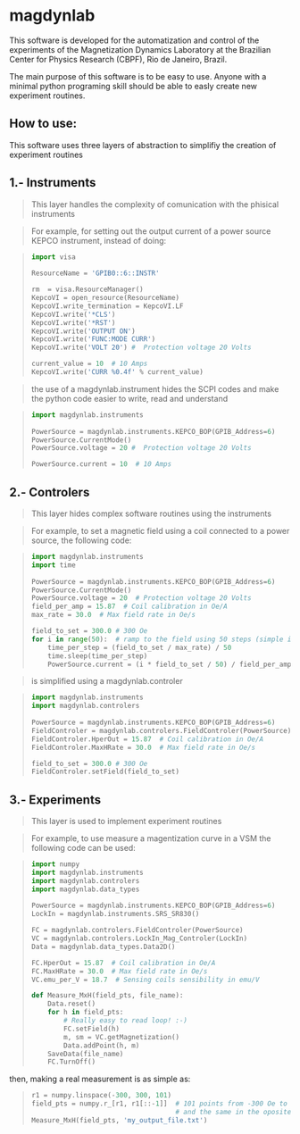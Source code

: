# magdynlab

This software is developed for the automatization and control of the experiments of the Magnetization Dynamics Laboratory at the Brazilian Center for Physics Research (CBPF), Rio de Janeiro, Brazil.

The main purpose of this software is to be easy to use.
Anyone with a minimal python programing skill should be able to easly create new experiment routines.

## How to use:

This software uses three layers of abstraction to simplifiy the creation of experiment routines

## 1.- Instruments
> This layer handles the complexity of comunication with the phisical instruments

> For example, for setting out the output current of a power source KEPCO instrument, instead of doing:

> ```python
> import visa
>  
> ResourceName = 'GPIB0::6::INSTR'
>
> rm  = visa.ResourceManager()
> KepcoVI = open_resource(ResourceName)
> KepcoVI.write_termination = KepcoVI.LF
> KepcoVI.write('*CLS')
> KepcoVI.write('*RST')
> KepcoVI.write('OUTPUT ON')
> KepcoVI.write('FUNC:MODE CURR')
> KepcoVI.write('VOLT 20') #  Protection voltage 20 Volts
> 
> current_value = 10  # 10 Amps
> KepcoVI.write('CURR %0.4f' % current_value)
> ```

> the use of a magdynlab.instrument hides the SCPI codes and make the python code easier to write, read and understand

> ```python
> import magdynlab.instruments
>  
> PowerSource = magdynlab.instruments.KEPCO_BOP(GPIB_Address=6)
> PowerSource.CurrentMode()
> PowerSource.voltage = 20 #  Protection voltage 20 Volts
> 
> PowerSource.current = 10  # 10 Amps
> ```

## 2.- Controlers
> This layer hides complex software routines using the instruments

> For example, to set a magnetic field using a coil connected to a power source, the following code:

> ```python
> import magdynlab.instruments
> import time
>  
> PowerSource = magdynlab.instruments.KEPCO_BOP(GPIB_Address=6)
> PowerSource.CurrentMode()
> PowerSource.voltage = 20  # Protection voltage 20 Volts
> field_per_amp = 15.87  # Coil calibration in Oe/A
> max_rate = 30.0  # Max field rate in Oe/s
>
> field_to_set = 300.0 # 300 Oe
> for i in range(50):  # ramp to the field using 50 steps (simple implementation)
>     time_per_step = (field_to_set / max_rate) / 50
>     time.sleep(time_per_step)
>     PowerSource.current = (i * field_to_set / 50) / field_per_amp
> ```

> is simplified using a magdynlab.controler

> ```python
> import magdynlab.instruments
> import magdynlab.controlers
>  
> PowerSource = magdynlab.instruments.KEPCO_BOP(GPIB_Address=6)
> FieldControler = magdynlab.controlers.FieldControler(PowerSource)
> FieldControler.HperOut = 15.87  # Coil calibration in Oe/A
> FieldControler.MaxHRate = 30.0  # Max field rate in Oe/s
>
> field_to_set = 300.0 # 300 Oe
> FieldControler.setField(field_to_set)
> ```

## 3.- Experiments
> This layer is used to implement experiment routines

> For example, to use measure a magentization curve in a VSM the following code can be used:

> ```python
> import numpy
> import magdynlab.instruments
> import magdynlab.controlers
> import magdynlab.data_types
>  
> PowerSource = magdynlab.instruments.KEPCO_BOP(GPIB_Address=6)
> LockIn = magdynlab.instruments.SRS_SR830()
> 
> FC = magdynlab.controlers.FieldControler(PowerSource)
> VC = magdynlab.controlers.LockIn_Mag_Controler(LockIn)
> Data = magdynlab.data_types.Data2D()
> 
> FC.HperOut = 15.87  # Coil calibration in Oe/A
> FC.MaxHRate = 30.0  # Max field rate in Oe/s
> VC.emu_per_V = 18.7  # Sensing coils sensibility in emu/V
>
> def Measure_MxH(field_pts, file_name):
>     Data.reset()
>     for h in field_pts:
>         # Really easy to read loop! :-)
>         FC.setField(h)
>         m, sm = VC.getMagnetization()
>         Data.addPoint(h, m)
>     SaveData(file_name)
>     FC.TurnOff()
> ```

then, making a real measurement is as simple as:

> ```python
> r1 = numpy.linspace(-300, 300, 101)
> field_pts = numpy.r_[r1, r1[::-1]]  # 101 points from -300 Oe to 300 Oe 
>                                     # and the same in the oposite direction
> Measure_MxH(field_pts, 'my_output_file.txt')
> ```
